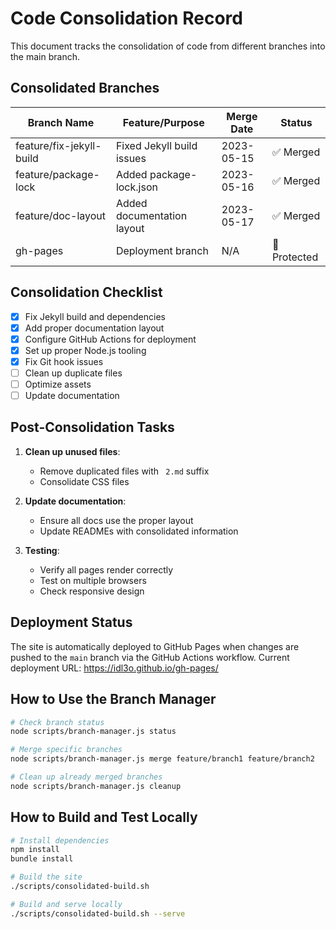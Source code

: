 # Code Consolidation Record

This document tracks the consolidation of code from different branches into the main branch.

## Consolidated Branches

| Branch Name              | Feature/Purpose            | Merge Date | Status       |
| ------------------------ | -------------------------- | ---------- | ------------ |
| feature/fix-jekyll-build | Fixed Jekyll build issues  | 2023-05-15 | ✅ Merged    |
| feature/package-lock     | Added package-lock.json    | 2023-05-16 | ✅ Merged    |
| feature/doc-layout       | Added documentation layout | 2023-05-17 | ✅ Merged    |
| gh-pages                 | Deployment branch          | N/A        | 🚫 Protected |

## Consolidation Checklist

- [x] Fix Jekyll build and dependencies
- [x] Add proper documentation layout
- [x] Configure GitHub Actions for deployment
- [x] Set up proper Node.js tooling
- [x] Fix Git hook issues
- [ ] Clean up duplicate files
- [ ] Optimize assets
- [ ] Update documentation

## Post-Consolidation Tasks

1. **Clean up unused files**:

   - Remove duplicated files with ` 2.md` suffix
   - Consolidate CSS files

2. **Update documentation**:

   - Ensure all docs use the proper layout
   - Update READMEs with consolidated information

3. **Testing**:
   - Verify all pages render correctly
   - Test on multiple browsers
   - Check responsive design

## Deployment Status

The site is automatically deployed to GitHub Pages when changes are pushed to the `main` branch via the GitHub Actions workflow. Current deployment URL: https://idl3o.github.io/gh-pages/

## How to Use the Branch Manager

```bash
# Check branch status
node scripts/branch-manager.js status

# Merge specific branches
node scripts/branch-manager.js merge feature/branch1 feature/branch2

# Clean up already merged branches
node scripts/branch-manager.js cleanup
```

## How to Build and Test Locally

```bash
# Install dependencies
npm install
bundle install

# Build the site
./scripts/consolidated-build.sh

# Build and serve locally
./scripts/consolidated-build.sh --serve
```
